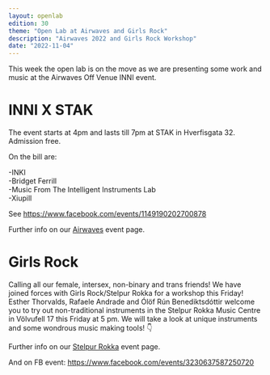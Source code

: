 ```yaml
---
layout: openlab
edition: 30
theme: "Open Lab at Airwaves and Girls Rock"
description: "Airwaves 2022 and Girls Rock Workshop"
date: "2022-11-04"
---
```


This week the open lab is on the move as we are presenting some work and music at the Airwaves Off Venue INNI event. 

# INNI X STAK

The event starts at 4pm and lasts till 7pm at STAK in Hverfisgata 32. Admission free.

On the bill are:

-INKI  
-Bridget Ferrill  
-Music From The Intelligent Instruments Lab   
-Xiupill  

See https://www.facebook.com/events/1149190202700878

Further info on our <a href="/news/airwaves22">Airwaves</a> event page.  

# Girls Rock

Calling all our female, intersex, non-binary and trans friends! We have joined forces with Girls Rock/Stelpur Rokka for a workshop this Friday! Esther Thorvalds, Rafaele Andrade and Ólöf Rún Benediktsdóttir welcome you to try out non-traditional instruments in the Stelpur Rokka Music Centre in Völvufell 17 this Friday at 5 pm. We will take a look at unique instruments and some wondrous music making tools! 👇

Further info on our <a href="/news/stelpurrokka">Stelpur Rokka</a> event page.  

And on FB event: https://www.facebook.com/events/3230637587250720  